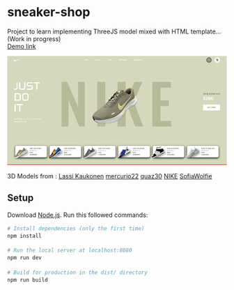 # sneaker-shop
Project to learn implementing ThreeJS model mixed with HTML template... (Work in progress)<br> 
[Demo link](https://qluback-sneaker-shop.netlify.app/)

![Preview project](./preview.jpg)

3D Models from :
[Lassi Kaukonen](https://sketchfab.com/3d-models/nike-journey-run-4c7c6acd57c347058f91ca71ec6c379b)
[mercurio22](https://sketchfab.com/3d-models/nike-air-max-90-premium-4b2280c16b67481cba0fe7ffacd77011)
[quaz30](https://sketchfab.com/3d-models/nike-air-zoom-pegasus-36-00fd99e778c244c3bd3b65f99dad7cb2)
[NIKE](https://sketchfab.com/3d-models/nike-journey-run-4c7c6acd57c347058f91ca71ec6c379b)
[SofiaWolfie](https://sketchfab.com/3d-models/nike-journey-run-4c7c6acd57c347058f91ca71ec6c379b)

## Setup
Download [Node.js](https://nodejs.org/en/download/).
Run this followed commands:

``` bash
# Install dependencies (only the first time)
npm install

# Run the local server at localhost:8080
npm run dev

# Build for production in the dist/ directory
npm run build
```
